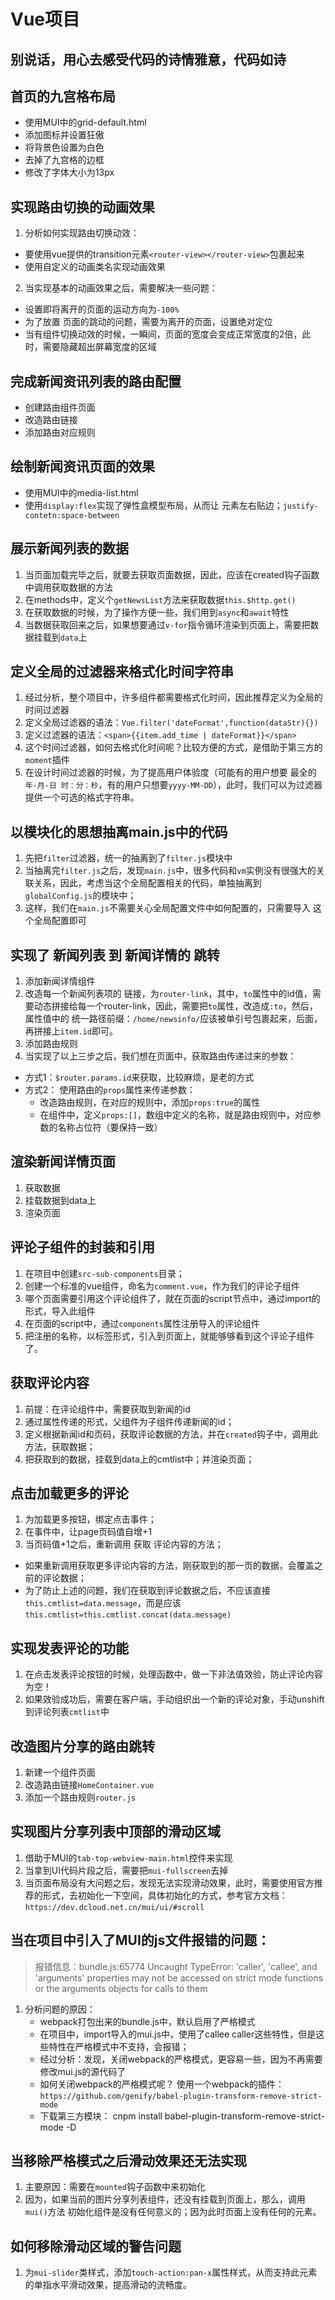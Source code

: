 # Vue项目

## 别说话，用心去感受代码的诗情雅意，代码如诗
## 首页的九宫格布局
+ 使用MUI中的grid-default.html
+ 添加图标并设置狂傲
+ 将背景色设置为白色
+ 去掉了九宫格的边框
+ 修改了字体大小为13px
## 实现路由切换的动画效果
1. 分析如何实现路由切换动效：
+ 要使用vue提供的transition元素`<router-view></router-view>`包裹起来
+ 使用自定义的动画类名实现动画效果
2. 当实现基本的动画效果之后，需要解决一些问题：
+ 设置即将离开的页面的运动方向为`-100%`
+ 为了放置 页面的跳动的问题，需要为离开的页面，设置绝对定位
+ 当有组件切换动效的时候，一瞬间，页面的宽度会变成正常宽度的2倍，此时，需要隐藏超出屏幕宽度的区域
## 完成新闻资讯列表的路由配置
+ 创建路由组件页面
+ 改造路由链接
+ 添加路由对应规则
## 绘制新闻资讯页面的效果
+ 使用MUI中的media-list.html
+ 使用`display:flex`实现了弹性盒模型布局，从而让 元素左右贴边；`justify-contetn:space-between`
## 展示新闻列表的数据
1. 当页面加载完毕之后，就要去获取页面数据，因此，应该在created钩子函数中调用获取数据的方法
2. 在methods中，定义个`getNewsList`方法来获取数据`this.$http.get()`
3. 在获取数据的时候，为了操作方便一些，我们用到`async`和`await`特性
4. 当数据获取回来之后，如果想要通过`v-for`指令循环渲染到页面上，需要把数据挂载到`data`上
## 定义全局的过滤器来格式化时间字符串
1. 经过分析，整个项目中，许多组件都需要格式化时间，因此推荐定义为全局的时间过滤器
2. 定义全局过滤器的语法：`Vue.filter('dateFormat',function(dataStr){})`
3. 定义过滤器的语法：`<span>{{item.add_time | dateFormat}}</span>`
4. 这个时间过滤器，如何去格式化时间呢？比较方便的方式，是借助于第三方的`moment`插件
5. 在设计时间过滤器的时候，为了提高用户体验度（可能有的用户想要 最全的`年-月-日 时：分：秒`，有的用户只想要`yyyy-MM-DD`），此时，我们可以为过滤器提供一个可选的格式字符串。
## 以模块化的思想抽离main.js中的代码
1. 先把`filter`过滤器，统一的抽离到了`filter.js`模块中
2. 当抽离完`filter.js`之后，发现`main.js`中，很多代码和`vm`实例没有很强大的关联关系，因此，考虑当这个全局配置相关的代码，单独抽离到`globalConfig.js`的模块中；
3. 这样，我们在`main.js`不需要关心全局配置文件中如何配置的，只需要导入 这个全局配置即可
## 实现了 新闻列表 到 新闻详情的 跳转
1. 添加新闻详情组件
2. 改造每一个新闻列表项的 链接，为`router-link`，其中，`to`属性中的id值，需要动态拼接给每一个router-link，因此，需要把`to`属性，改造成`:to`，然后，属性值中的 统一路径前缀：`/home/newsinfo/`应该被单引号包裹起来，后面，再拼接上`item.id`即可。
3. 添加路由规则
4. 当实现了以上三步之后，我们想在页面中，获取路由传递过来的参数：
+ 方式1：`$router.params.id`来获取，比较麻烦，是老的方式
+ 方式2： 使用路由的`props`属性来传递参数：
   - 改造路由规则，在对应的规则中，添加`props:true`的属性
   - 在组件中，定义`props:[]`，数组中定义的名称，就是路由规则中，对应参数的名称占位符（要保持一致）
## 渲染新闻详情页面
1. 获取数据
2. 挂载数据到data上
3. 渲染页面
## 评论子组件的封装和引用 
1. 在项目中创建`src-sub-components`目录；
2. 创建一个标准的vue组件，命名为`comment.vue`，作为我们的评论子组件
3. 哪个页面需要引用这个评论组件了，就在页面的script节点中，通过import的形式，导入此组件
4. 在页面的script中，通过`components`属性注册导入的评论组件
5. 把注册的名称，以标签形式，引入到页面上，就能够够看到这个评论子组件了。
## 获取评论内容
1. 前提：在评论组件中，需要获取到新闻的id
2. 通过属性传递的形式，父组件为子组件传递新闻的id；
3. 定义根据新闻id和页码，获取评论数据的方法，并在`created`钩子中，调用此方法，获取数据；
4. 把获取到的数据，挂载到data上的cmtlist中；并渲染页面；
## 点击加载更多的评论
1. 为加载更多按钮，绑定点击事件；
2. 在事件中，让page页码值自增+1
3. 当页码值+1之后，重新调用 获取 评论内容的方法；
  + 如果重新调用获取更多评论内容的方法，刚获取到的那一页的数据，会覆盖之前的评论数据；
  + 为了防止上述的问题，我们在获取到评论数据之后，不应该直接`this.cmtlist=data.message`，而是应该`this.cmtlist=this.cmtlist.concat(data.message)`
## 实现发表评论的功能
  1. 在点击发表评论按钮的时候，处理函数中，做一下非法值效验，防止评论内容为空！
  2. 如果效验成功后，需要在客户端，手动组织出一个新的评论对象，手动unshift到评论列表`cmtlist`中
## 改造图片分享的路由跳转
1. 新建一个组件页面
2. 改造路由链接`HomeContainer.vue`
3. 添加一个路由规则`router.js`
## 实现图片分享列表中顶部的滑动区域
1. 借助于MUI的`tab-top-webview-main.html`控件来实现
2. 当拿到UI代码片段之后，需要把`mui-fullscreen`去掉 
3. 当页面布局没有大问题之后，发现无法实现滑动效果，此时，需要使用官方推荐的形式，去初始化一下空间，具体初始化的方式，参考官方文档：`https://dev.dcloud.net.cn/mui/ui/#scroll`
## 当在项目中引入了MUI的js文件报错的问题：
> 报错信息：bundle.js:65774 Uncaught TypeError: 'caller', 'callee', and 'arguments' properties may not be accessed on strict mode functions or the arguments objects for calls to them
1. 分析问题的原因：
   + webpack打包出来的bundle.js中，默认启用了严格模式
   + 在项目中，import导入的mui.js中，使用了callee caller这些特性，但是这些特性在严格模式中不支持，会报错；
   + 经过分析：发现，关闭webpack的严格模式，更容易一些，因为不再需要修改mui.js的源代码了
   + 如何关闭webpack的严格模式呢？ 使用一个webpack的插件：
   `https://github.com/genify/babel-plugin-transform-remove-strict-mode`
   + 下载第三方模块： cnpm install babel-plugin-transform-remove-strict-mode -D
## 当移除严格模式之后滑动效果还无法实现
1. 主要原因：需要在`mounted`钩子函数中来初始化
2. 因为，如果当前的图片分享列表组件，还没有挂载到页面上，那么，调用`mui()`方法 初始化组件是没有任何意义的；因为此时页面上没有任何的元素。
## 如何移除滑动区域的警告问题
1. 为`mui-slider`类样式，添加`touch-action:pan-x`属性样式，从而支持此元素的单指水平滑动效果，提高滑动的流畅度。